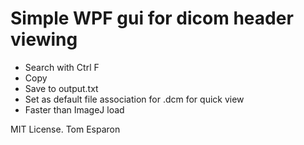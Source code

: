 # Simple WPF gui for dicom header viewing

- Search with Ctrl F
- Copy
- Save to output.txt
- Set as default file association for .dcm for quick view
- Faster than ImageJ load

MIT License.
Tom Esparon
